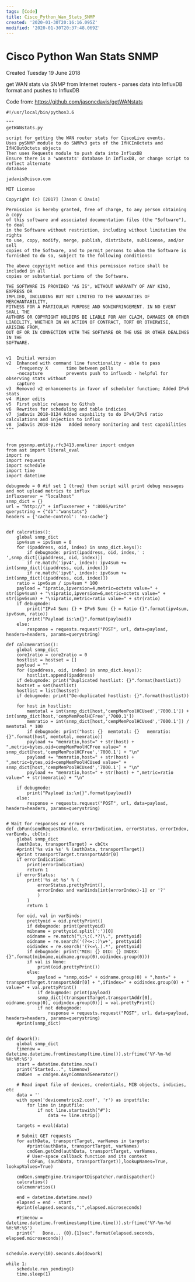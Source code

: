 ```yaml
---
tags: [Code]
title: Cisco_Python_Wan_Stats_SNMP
created: '2020-01-30T20:16:16.095Z'
modified: '2020-01-30T20:37:48.069Z'
---
```


# Cisco Python Wan Stats SNMP
Created Tuesday 19 June 2018

get WAN stats via SNMP from Internet routers - parses data into InfluxDB format and pushes to InfluxDB

Code from: <https://github.com/jasoncdavis/getWANstats>

	#!/usr/local/bin/python3.6
	
	"""
	getWANstats.py
	
	script for getting the WAN router stats for CiscoLive events.
	Uses pySNMP module to do SNMPv3 gets of the IfHCInOctets and IfHCOutOctets objects
	Then uses Requests module to push data into InfluxDB
	Ensure there is a 'wanstats' database in InfluxDB, or change script to reflect alternate 
	database
	
	jadavis@cisco.com
	
	MIT License
	
	Copyright (c) [2017] [Jason C Davis]
	
	Permission is hereby granted, free of charge, to any person obtaining a copy
	of this software and associated documentation files (the "Software"), to deal
	in the Software without restriction, including without limitation the rights
	to use, copy, modify, merge, publish, distribute, sublicense, and/or sell
	copies of the Software, and to permit persons to whom the Software is
	furnished to do so, subject to the following conditions:
	
	The above copyright notice and this permission notice shall be included in all
	copies or substantial portions of the Software.
	
	THE SOFTWARE IS PROVIDED "AS IS", WITHOUT WARRANTY OF ANY KIND, EXPRESS OR
	IMPLIED, INCLUDING BUT NOT LIMITED TO THE WARRANTIES OF MERCHANTABILITY,
	FITNESS FOR A PARTICULAR PURPOSE AND NONINFRINGEMENT. IN NO EVENT SHALL THE
	AUTHORS OR COPYRIGHT HOLDERS BE LIABLE FOR ANY CLAIM, DAMAGES OR OTHER
	LIABILITY, WHETHER IN AN ACTION OF CONTRACT, TORT OR OTHERWISE, ARISING FROM,
	OUT OF OR IN CONNECTION WITH THE SOFTWARE OR THE USE OR OTHER DEALINGS IN THE
	SOFTWARE.
	
	
	v1	Initial version
	v2	Enhanced with command line functionality - able to pass
		-frequency X       time between polls
		-nocapture         prevents push to influxdb - helpful for observing stats without 
		capture
	v3  Removed v2 enhancements in favor of scheduler function; Added IPv6 stats
	v4	Minor edits
	v5	First public release to Github
	v6	Rewrites for scheduling and table indicies
	v7	jadavis	2018-0124 Added capability to do IPv4/IPv6 ratio calculations and injection to influx
	v8	jadavis	2018-0126	Added memory monitoring and test capabilities
	"""
	
	
	from pysnmp.entity.rfc3413.oneliner import cmdgen
	from ast import literal_eval
	import re
	import requests
	import schedule
	import time
	import datetime
	
	debugmode = 0 #if set 1 (true) then script will print debug messages and not upload metrics to influx
	influxserver = "localhost"
	snmp_dict = {}
	url = "http://" + influxserver + ":8086/write"
	querystring = {"db":"wanstats"}
	headers = {'cache-control': 'no-cache'}
	
	
	def calcratios():
		global snmp_dict
		ipv4sum = ipv6sum = 0
		for (ipaddress, oid, index) in snmp_dict.keys():
			if debugmode: print(ipaddress, oid, index,' : ',snmp_dict[(ipaddress, oid, index)])
			if re.match('ipv4', index): ipv4sum += int(snmp_dict[(ipaddress, oid, index)])
			if re.match('ipv6', index): ipv6sum += int(snmp_dict[(ipaddress, oid, index)])
		ratio = ipv6sum / ipv4sum * 100
		payload = "ipratio,ipversion=4,metric=octets value=" + str(ipv4sum) + "\nipratio,ipversion=6,metric=octets value=" + str(ipv6sum) + "\nipratio,metric=ratio value=" + str(ratio)
		if debugmode:
			print("IPv4 Sum: {} + IPv6 Sum: {} = Ratio {}".format(ipv4sum, ipv6sum, ratio))
			print("Payload is:\n{}".format(payload))
		else:
			response = requests.request("POST", url, data=payload, headers=headers, params=querystring)
	
	def calcmemratios():
		global snmp_dict
		core1ratio = core2ratio = 0
		hostlist = hostset = []
		payload = ""
		for (ipaddress, oid, index) in snmp_dict.keys():
			hostlist.append(ipaddress)
		if debugmode: print("Duplicated hostlist: {}".format(hostlist))
		hostset = set(hostlist)
		hostlist = list(hostset)
		if debugmode: print("De-duplicated hostlist: {}".format(hostlist))
		
		for host in hostlist:
			memtotal = int(snmp_dict[host,'cempMemPoolHCUsed','7000.1']) + int(snmp_dict[host,'cempMemPoolHCFree','7000.1'])
			memratio = int(snmp_dict[host,'cempMemPoolHCUsed','7000.1']) / memtotal * 100
			if debugmode: print("host: {}  memtotal: {}   memratio: {}".format(host, memtotal, memratio))
			payload += "memratio,host=" + str(host) + ",metric=bytes,oid=cempMemPoolHCFree value=" + snmp_dict[host,'cempMemPoolHCFree','7000.1'] + "\n"
			payload += "memratio,host=" + str(host) + ",metric=bytes,oid=cempMemPoolHCUsed value=" + snmp_dict[host,'cempMemPoolHCUsed','7000.1'] + "\n"
			payload += "memratio,host=" + str(host) + ",metric=ratio value=" + str(memratio) + "\n"
		
		if debugmode:
			print("Payload is:\n{}".format(payload))
		else:
			response = requests.request("POST", url, data=payload, headers=headers, params=querystring)
	
	
	# Wait for responses or errors
	def cbFun(sendRequestHandle, errorIndication, errorStatus, errorIndex, varBinds, cbCtx):
	    global snmp_dict
	    (authData, transportTarget) = cbCtx
	    #print('%s via %s' % (authData, transportTarget))
	    #print transportTarget.transportAddr[0]
	    if errorIndication:
	        print(errorIndication)
	        return 1
	    if errorStatus:
	        print('%s at %s' % (
	            errorStatus.prettyPrint(),
	            errorIndex and varBinds[int(errorIndex)-1] or '?'
	            )
	        )
	        return 1
	    
	    for oid, val in varBinds:
	        prettyoid = oid.prettyPrint()
	        if debugmode: print(prettyoid)
	        mibname = prettyoid.split(':')[0]
	        oidname = re.match("\:\:(.*?)\.", prettyoid)
	        oidname = re.search('(?<=::)\w+', prettyoid)
	        oidindex = re.search('(?<=\.).*', prettyoid)
	        if debugmode: print("MIB: {} OID: {} INDEX: {}".format(mibname,oidname.group(0),oidindex.group(0)))
	        if val is None:
	            print(oid.prettyPrint())
	        else:
	            payload = "snmp,oid=" + oidname.group(0) + ",host=" + transportTarget.transportAddr[0] + ",ifindex=" + oidindex.group(0) + " value=" + val.prettyPrint()
	            if debugmode: print(payload)
	            snmp_dict[(transportTarget.transportAddr[0], oidname.group(0), oidindex.group(0))] = val.prettyPrint()
	            if not debugmode:
	            	response = requests.request("POST", url, data=payload, headers=headers, params=querystring)
	    #print(snmp_dict)
	
	
	def dowork():
		global snmp_dict
		timenow = datetime.datetime.fromtimestamp(time.time()).strftime('%Y-%m-%d %H:%M:%S')
		start = datetime.datetime.now()
		print("Started...", timenow)
		cmdGen  = cmdgen.AsynCommandGenerator()
	
		# Read input file of devices, credentials, MIB objects, indicies, etc
		data = ''
		with open('devicemetrics2.conf', 'r') as inputfile:
			for line in inputfile:
				if not line.startswith("#"):
					data += line.strip()
		
		targets = eval(data)
		
		# Submit GET requests
		for authData, transportTarget, varNames in targets:
			#print(authData, transportTarget, varNames)
			cmdGen.getCmd(authData, transportTarget, varNames,
			# User-space callback function and its context
			(cbFun, (authData, transportTarget)),lookupNames=True, lookupValues=True)
		
		cmdGen.snmpEngine.transportDispatcher.runDispatcher()
		calcratios()
		calcmemratios()
		
		end = datetime.datetime.now()
		elapsed = end - start
		#print(elapsed.seconds,":",elapsed.microseconds) 
		
		#timenow = datetime.datetime.fromtimestamp(time.time()).strftime('%Y-%m-%d %H:%M:%S')
		print("   Done... {0}.{1}sec".format(elapsed.seconds, elapsed.microseconds))
		
	
	schedule.every(10).seconds.do(dowork)
	
	while 1:
		schedule.run_pending()
		time.sleep(1)
		
		

